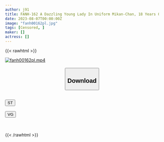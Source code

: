 ```yaml
---
author: j91
title: FANH-162 A Dazzling Young Lady In Uniform Mikan-Chan, 18 Years Old, A Beautiful Honor Student Who Is In Estrus With Adult Sex That She Learned From Her Teacher.
date: 2023-08-07T00:00:00Z
image: "fanh00162pl.jpg"
tags: [Censored, ]
maker: []
actress: []
---
```



{{< rawhtml >}}

<div class="video" data-videoid="81xXpDBJBdUok3z">
    <a href="javascript:;">
        <img src="https://my.j91.asia/posts/fanh00162pl/fanh00162pl.jpg" width="WIDTH" height="HEIGHT" alt="fanh00162pl.mp4" loading="lazy">
    </a>
</div>

<script type="text/javascript" src="https://j91.asia/asset/on-demand-st.js"></script>

<br>
  <link rel="stylesheet" href="https://j91.asia/asset/bs5.css">
  
  <center>
  <button class="btn btn-primary" type="button" data-bs-toggle="collapse" data-bs-target=".multi-collapse" aria-expanded="false" aria-controls="multiCollapseExample1 multiCollapseExample2"><h2>Download</h2></button></center>
</p>
<div class="row">
  <div class="col">
    <div class="collapse multi-collapse" id="multiCollapseExample1">
      <div class="card card-body">
	      	      <br>
<div class="buttons">  
<a href="https://streamtape.to/v/81xXpDBJBdUok3z"><button class="btn-hover color-3"><i class="fa fa-download"></i> ST</button></a></div>
    </div>
  </div>
</div>
  <div class="col">
    <div class="collapse multi-collapse" id="multiCollapseExample2">
      <div class="card card-body">
	      <br>
<div class="buttons">
    <a href="https://vgembed.com/v/LQm9OXKqkYE1lgB"><button class="btn-hover color-9"><i class="fa fa-download"></i> VG</button></a></div>
<br><br>
      </div>
    </div>
  </div>
</div>

{{< /rawhtml >}}